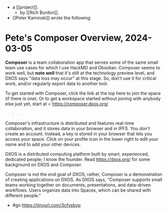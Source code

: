 - a [[project]].
  - by [[Rich Burdon]].
- [[Peter Kaminski]] wrote the following

# Pete's Composer Overview, 2024-03-05

**Composer** is a team collaboration app that serves some of the same small team use cases for which I use HackMD and Obsidian. Composer seems to work well, but **note well** that it's still at the technology preview level, and DXOS says "data loss may occur" at this stage. So, don't use it for critical work, and/or regularly export data to another tool.

To get started with Composer, click the link at the top here to join the space (if there is one). Or to get a workspace started without joining with anybody else just yet, start at <
https://composer.dxos.org/
> .

Composer's infrastructure is distributed and features real-time collaboration, and it stores data in your browser and in IPFS. You don't create an account. Instead, a key is stored in your browser that lets you access your space. Click on your profile icon in the lower right to edit your name and to add your other devices.

DXOS is a distributed computing platform built by smart, experienced, dedicated people; I know the founder. Read <https://dxos.org/> for some background on DXOS and Composer.

Composer is not the end goal of DXOS; rather, Composer is a demonstration of creating applications on DXOS. As DXOS says, "Composer supports small teams working together on documents, presentations, and data-driven workflows. Users organize data into Spaces, which can be shared with different people." 

- #go https://tinyurl.com/3cfysbvp
